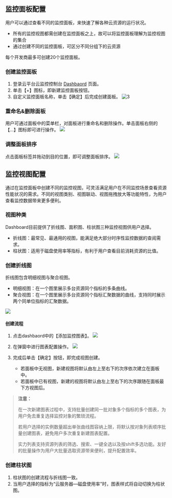 ## 监控面板配置

用户可以通过查看不同的监控面板，来快速了解各种云资源的运行状况。

- 所有的监控视图都需创建在监控面板之上，故可以将监控面板理解为监控视图的集合
- 通过创建不同的监控面板，可区分不同分组下的云资源

每个开发商最多可创建20个监控面板。

###  创建监控面板

1. 登录云平台云监控控制台 [Dashbaord](http://console.tce.fsphere.cn/monitor/dashboard) 页面。
2. 单击【+】图标，即新建监控面板按钮。
3. 自定义监控面板名称，单击【确定】后完成创建面板。
   ![3](http://imgcache.tce.fsphere.cn/static/mc.qcloudimg.com/static/img/389f555ee1ffb844fb00f8c61822c38b/image.png)

### 重命名&删除面板

用户可通过面板中的菜单栏，对面板进行重命名和删除操作。单击面板右侧的【...】图标即可进行操作。
![](http://imgcache.tce.fsphere.cn/static/mc.qcloudimg.com/static/img/affd539eaf50e0d41a4a4e3dc42573bc/image.png)

### 调整面板排序

点击面板标签并拖动到目的位置，即可调整面板排序。
![](http://imgcache.tce.fsphere.cn/static/mc.qcloudimg.com/static/img/87c038ba833c3e612dc5a3ab6d3664aa/image.png)

## 监控视图配置

通过在监控面板中创建不同的监控视图，可灵活满足用户在不同监控场景查看资源性能状况的需求。不同的视图类别、视图联动、视图拖拽放大等功能特性，为用户查看监控数据带来更多便利。

### 视图种类

Dashboard目前提供了折线图、面积图、柱状图三种监控视图供用户选择。

- 折线图：最常见、最通用的视图，能满足绝大部分时序性监控数据的查阅需求。
- 柱状图：适用于磁盘使用率等指标，有利于用户查看目前消耗资源的比值。

### 创建折线图

折线图包含明细视图与聚合视图。

- 明细视图：在一个图里展示多台资源同个指标的多条曲线。
- 聚合视图：在一个图里展示多台资源同个指标汇聚数据的曲线，支持同时展示两个同单位指标的汇聚数据。

![](http://imgcache.tce.fsphere.cn/static/mc.qcloudimg.com/static/img/67c54615dc83ed2bb92b1e4684ed9d44/image.png)

#### 创建流程

1. 点击dashbaord中的【添加监控图表】。
   ![](http://imgcache.tce.fsphere.cn/static/mc.qcloudimg.com/static/img/846763f78af542e795b211cac8d63e61/image.png)

2. 在弹窗中进行图表配置操作。
   ![](http://imgcache.tce.fsphere.cn/static/mc.qcloudimg.com/static/img/fc99d01f2c0671e40d66b127e8eaf318/image.png)

3. 完成后单击【确定】按钮，即完成视图创建。
   - 若面板中无视图，新建视图将默认由左上至右下的次序依次建立在面板中。
   - 若面板中已有视图，新建的视图将默认由左上至右下的次序跟随在面板最下方视图后。

> **注意：**
> 
> 在一次新建图表过程中，支持批量创建同一批对象多个指标的多个图表，为用户免去重复选择监控对象的繁琐流程。
>
> 若用户选择的实例数量超出单张曲线图容纳上限，将默认按对象列表顺序批量创建图表，避免用户多次重复新建图表配置。
>
> 实力列表支持资源列表的筛选、搜索、一键全选以及按shift多选功能。友好的批量操作为用户大批量选取资源带来便利，提升配置效率。

### 创建柱状图

1. 柱状图的创建流程与折线图一致。
2. 当用户选择的指标为“云服务器—磁盘使用率”时，图表样式将自动切换为柱状图。

